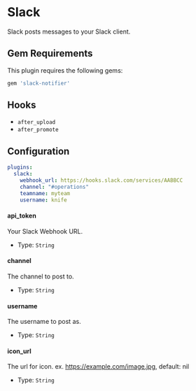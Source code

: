 Slack
=======
Slack posts messages to your Slack client.

Gem Requirements
----------------
This plugin requires the following gems:

```ruby
gem 'slack-notifier'
```

Hooks
-----
- `after_upload`
- `after_promote`

Configuration
-------------
```yaml
plugins:
  slack:
    webhook_url: https://hooks.slack.com/services/AABBCC
    channel: "#operations"
    teamname: myteam
    username: knife
```

#### api_token
Your Slack Webhook URL.

- Type: `String`

#### channel
The channel to post to.

- Type: `String`


#### username
The username to post as.

- Type: `String`

#### icon_url
The url for icon. ex. https://example.com/image.jpg, default: nil

- Type: `String`
